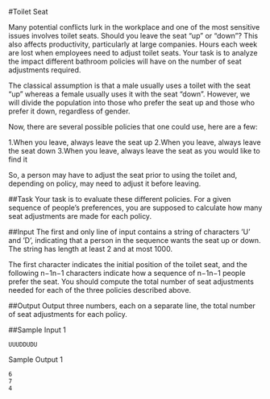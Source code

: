#Toilet Seat

Many potential conflicts lurk in the workplace and one of the most sensitive issues involves toilet seats. Should you leave the seat “up” or “down”? This also affects productivity, particularly at large companies. Hours each week are lost when employees need to adjust toilet seats. Your task is to analyze the impact different bathroom policies will have on the number of seat adjustments required.

The classical assumption is that a male usually uses a toilet with the seat “up” whereas a female usually uses it with the seat “down”. However, we will divide the population into those who prefer the seat up and those who prefer it down, regardless of gender.

Now, there are several possible policies that one could use, here are a few:

1.When you leave, always leave the seat up
2.When you leave, always leave the seat down
3.When you leave, always leave the seat as you would like to find it

So, a person may have to adjust the seat prior to using the toilet and, depending on policy, may need to adjust it before leaving.

##Task
Your task is to evaluate these different policies. For a given sequence of people’s preferences, you are supposed to calculate how many seat adjustments are made for each policy.

##Input
The first and only line of input contains a string of characters ’U’ and ’D’, indicating that a person in the sequence wants the seat up or down. The string has length at least 2 and at most 1000.

The first character indicates the initial position of the toilet seat, and the following n−1n−1 characters indicate how a sequence of n−1n−1 people prefer the seat. You should compute the total number of seat adjustments needed for each of the three policies described above.

##Output
Output three numbers, each on a separate line, the total number of seat adjustments for each policy.

##Sample Input 1
```
UUUDDUDU

```

Sample Output 1
```
6
7
4
```